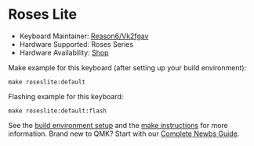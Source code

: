 # Roses Lite


* Keyboard Maintainer: [Reason6/Vk2fgav](https://github.com/vk2fgav)
* Hardware Supported: Roses Series
* Hardware Availability: [Shop](http://delta-design.xyz)

Make example for this keyboard (after setting up your build environment):

    make roseslite:default

Flashing example for this keyboard:

    make roseslite:default:flash

See the [build environment setup](https://docs.qmk.fm/#/getting_started_build_tools) and the [make instructions](https://docs.qmk.fm/#/getting_started_make_guide) for more information. Brand new to QMK? Start with our [Complete Newbs Guide](https://docs.qmk.fm/#/newbs).
